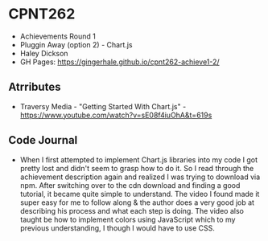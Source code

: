 # CPNT262
- Achievements Round 1
- Pluggin Away (option 2) - Chart.js 
- Haley Dickson
- GH Pages: https://gingerhale.github.io/cpnt262-achieve1-2/

## Atrributes 
- Traversy Media - "Getting Started With Chart.js" - https://www.youtube.com/watch?v=sE08f4iuOhA&t=619s

## Code Journal
- When I first attempted to implement Chart.js libraries into my code I got pretty lost and didn't seem to grasp how to do it. So I read through the achievement description again and realized I was trying to download via npm. After switching over to the cdn download and finding a good tutorial, it became quite simple to understand.  The video I found made it super easy for me to follow along & the author does a very good job at describing his process and what each step is doing. The video also taught be how to implement colors using JavaScript which to my previous understanding, I though I would have to use CSS. 
